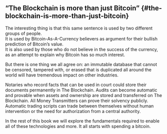 ## “The Blockchain is more than just Bitcoin” {#the-blockchain-is-more-than-just-bitcoin}

The interesting thing is that this same sentence is used by two different groups of people.  
It is used by Bitcoin-As-A-Currency believers as argument for their bullish prediction of Bitcoin’s value.  
It is also used by those who do not believe in the success of the currency, as an attempt to explain why Bitcoin has so much interest.  

But there is one thing we all agree on: an immutable database that cannot be censored, tampered with, or erased that is duplicated all around the world will have tremendous impact on other industries.  

Notaries who record facts that can be used in court could store their documents permanently in The Blockchain. Audits can become automatic and provable when assets and ownership are stored and transferred on The Blockchain. All Money Transmitters can prove their solvency publicly. Automatic trading scripts can trade between themselves without human intervention or the need for authorization from a central authority.  

In the rest of this book we will explore the fundamentals required to enable all of these technologies and more. It all starts with spending a bitcoin.
